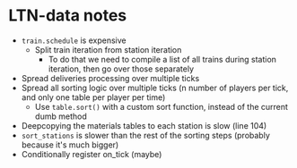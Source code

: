 # LTN-data notes

- `train.schedule` is expensive
  - Split train iteration from station iteration
    - To do that we need to compile a list of all trains during station iteration, then go over those separately
- Spread deliveries processing over multiple ticks
- Spread all sorting logic over multiple ticks (n number of players per tick, and only one table per player per time)
  - Use `table.sort()` with a custom sort function, instead of the current dumb method
- Deepcopying the materials tables to each station is slow (line 104)
- `sort_stations` is slower than the rest of the sorting steps (probably because it's much bigger)
- Conditionally register on_tick (maybe)